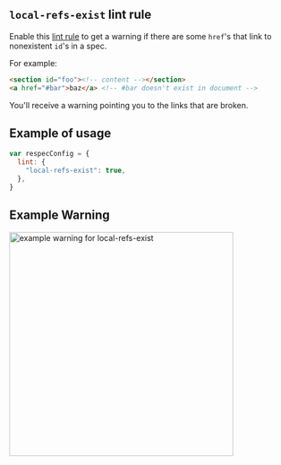 ## `local-refs-exist` lint rule

Enable this [lint rule](lint) to get a warning if there are some `href`'s that link to nonexistent `id`'s in a spec.

For example:
``` html
<section id="foo"><!-- content --></section>
<a href="#bar">baz</a> <!-- #bar doesn't exist in document -->
```
You'll receive a warning pointing you to the links that are broken.

## Example of usage

``` js
var respecConfig = {
  lint: {
    "local-refs-exist": true,
  },
}
```

## Example Warning

<a href="https://user-images.githubusercontent.com/8426945/40004984-92f30f1a-57b4-11e8-8b8e-1f2eae4c6d54.png"><img alt="example warning for local-refs-exist" src="https://user-images.githubusercontent.com/8426945/40004984-92f30f1a-57b4-11e8-8b8e-1f2eae4c6d54.png" width="400"></a>
